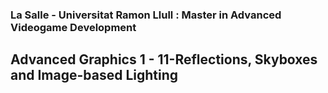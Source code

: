 ### La Salle - Universitat Ramon Llull : Master in Advanced Videogame Development
## Advanced Graphics 1 - 11-Reflections, Skyboxes and Image-based Lighting
